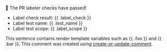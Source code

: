 :rocket: The PR labeler checks have passed!
- Label check result: {{ .label_check }}
- Label test name:    {{ .test_name }}
- Label test scope:   {{ .label_scope }}


This sentence contains render template variables such as {{ .foo }} and {{ .bar }}. This comment was created using [create-or-update-comment][1].

[1]: https://github.com/rwaight/actions/tree/main/chatops/create-or-update-comment
